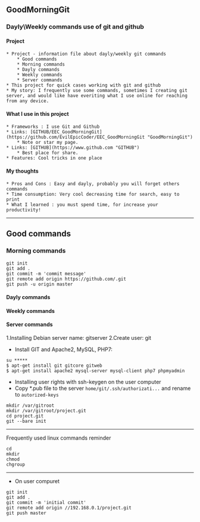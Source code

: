 ## GoodMorningGit
### Dayly\Weekly commands use of git and github

#### Project
	* Project - information file about dayly/weekly git commands
		* Good commands
		* Morning commands
		* Dayly commands
		* Weekly commands
		* Server commands
	* This project for quick cases working with git and github
	* My story: I frequently use some commands, sometimes I creating git server, and would like have everiting what I use online for reaching from any device.
#### What I use in this project
	* Frameworks : I use Git and Github
	* Links: [GITHUB/EEC_GoodMorningGit](https://github.com/EvilEpicCoder/EEC_GoodMorningGit "GoodMorningGit")
		* Note or star my page.
	* Links: [GITHUB](https://www.github.com "GITHUB")
		* Best place for share.
	* Features: Cool tricks in one place
#### My thoughts
	* Pros and Cons : Easy and dayly, probably you will forget others commands
	* Time consumption: Very cool decreasing time for search, easy to print 
	* What I learned : you must spend time, for increase your productivity!
---
## Good commands

### Morning commands
```
git init
git add .
git commit -m 'commit message'
git remote add origin https://github.com/.git
git push -u origin master
```
#### Dayly commands
#### Weekly commands
#### Server commands
1.Installing Debian server name: gitserver
2.Create user: git
* Install GIT and Apache2, MySQL, PHP7:
```
su *****
$ apt-get install git gitcore gitweb
$ apt-get install apache2 mysql-server mysql-client php7 phpmyadmin
```
* Installing user rights with ssh-keygen on the user computer
* Copy *.pub file to the server `home/git/.ssh/authorizati...` and rename to `autorized-keys`
```
mkdir /var/gitroot
mkdir /var/gitroot/project.git
cd project.git
git --bare init
```
---
Frequently used linux commands reminder
```
cd
mkdir
chmod
chgroup
```
---
* On user compuret 
```
git init
git add .
git commit -m 'initial commit'
git remote add origin //192.168.0.1/project.git
git push master
```
	
